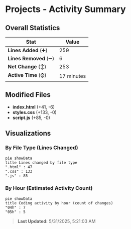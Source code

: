 # Projects - Activity Summary 

## Overall Statistics

| Stat                   | Value                                                             |
| ---------------------- | ----------------------------------------------------------------- |
| **Lines Added** (➕)   | 259                                          |
| **Lines Removed** (➖) | 6                                        |
| **Net Change** (↕)    | 253                |
| **Active Time** (⌚)   | 17 minutes |


## Modified Files
- **index.html** (+41, -6)
- **styles.css** (+133, -0)
- **script.js** (+85, -0)

## Visualizations

### By File Type (Lines Changed)

```mermaid
pie showData
title Lines changed by file type
".html" : 47
".css" : 133
".js" : 85
```

### By Hour (Estimated Activity Count)

```mermaid
pie showData
title Coding activity by hour (count of changes)
"04h" : 7
"05h" : 5
```


> **Last Updated:** 5/31/2025, 5:21:03 AM